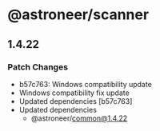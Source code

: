 # @astroneer/scanner

## 1.4.22

### Patch Changes

- b57c763: Windows compatibility update
- Windows compatibility fix update
- Updated dependencies [b57c763]
- Updated dependencies
  - @astroneer/common@1.4.22
